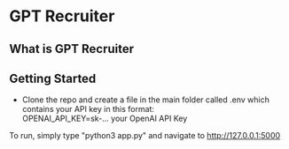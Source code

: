 # GPT Recruiter

## What is GPT Recruiter

## Getting Started
* Clone the repo and create a file in the main folder called .env which contains your API key in this format: <br/>
OPENAI_API_KEY=sk-... your OpenAI API Key

To run, simply type "python3 app.py" and navigate to http://127.0.0.1:5000

